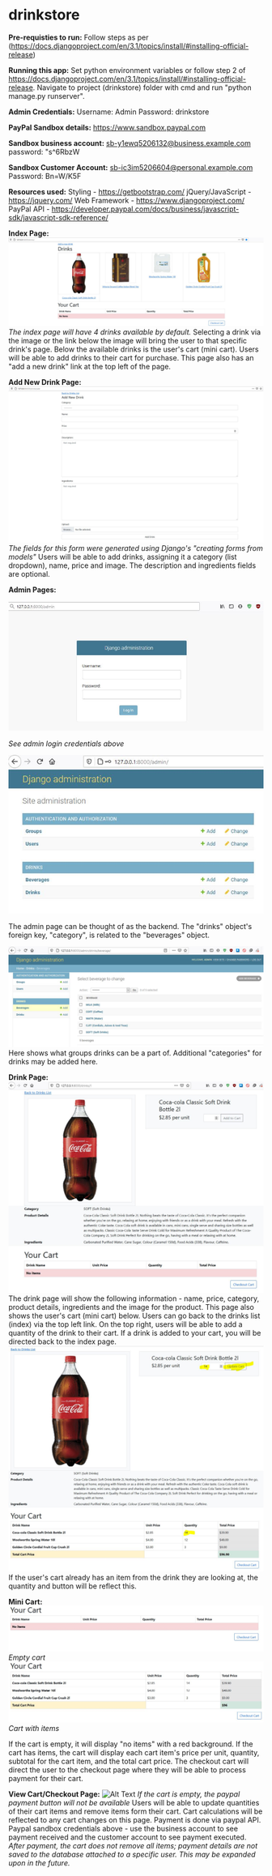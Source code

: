# drinkstore
**Pre-requisties to run:**
Follow steps as per (https://docs.djangoproject.com/en/3.1/topics/install/#installing-official-release)

**Running this app:**
Set python environment variables or follow step 2 of https://docs.djangoproject.com/en/3.1/topics/install/#installing-official-release.
Navigate to project (drinkstore) folder with cmd and run "python manage.py runserver".

**Admin Credentials:**
Username: Admin
Password: drinkstore

**PayPal Sandbox details:**
https://www.sandbox.paypal.com

**Sandbox business account:**
sb-y1ewq5206132@business.example.com
password: "s^6RbzW

**Sandbox Customer Account:**
sb-ic3im5206604@personal.example.com
Password: Bn=W/K5F
   
**Resources used:**
Styling - https://getbootstrap.com/
jQuery/JavaScript - https://jquery.com/ 
Web Framework - https://www.djangoproject.com/
PayPal API - https://developer.paypal.com/docs/business/javascript-sdk/javascript-sdk-reference/

**Index Page:**
![Alt text](media/readme/index.JPG?raw=true)
*The index page will have 4 drinks available by default.*
Selecting a drink via the image or the link below the image will bring the user to that specific drink's page.
Below the available drinks is the user's cart (mini cart). Users will be able to add drinks to their cart for purchase.
This page also has an "add a new drink" link at the top left of the page.

**Add New Drink Page:**
![Alt Text](media/readme/add_drink.JPG?raw=true "Add_Drink")
*The fields for this form were generated using Django's "creating forms from models"*
Users will be able to add drinks, assigning it a category (list dropdown), name, price and image. 
The description and ingredients fields are optional.

**Admin Pages:**

![Alt Text](media/readme/admin_login.JPG?raw=true "Admin_Login")

*See admin login credentials above*

![Alt Text](media/readme/admin_index.JPG?raw=true "Admin_Index")

The admin page can be thought of as the backend.
The "drinks" object's foreign key, "category", is related to the "beverages" object.

![Alt Text](media/readme/admin_beverages.JPG?raw=true "Admin_Beverages")
Here shows what groups drinks can be a part of.
Additional "categories" for drinks may be added here.

**Drink Page:**
![Alt Text](media/readme/drink.JPG?raw=true "Drink")
The drink page will show the following information - name, price, category, product details, ingredients and the image for the product.
This page also shows the user's cart (mini cart) below.
Users can go back to the drinks list (index) via the top left link.
On the top right, users will be able to add a quantity of the drink to their cart.
If a drink is added to your cart, you will be directed back to the index page.
![Alt Text](media/readme/drink_cart_rel.JPG?raw=true "Drink_Cart_Rel")
If the user's cart already has an item from the drink they are looking at, the quantity and button will be reflect this.

**Mini Cart:**
![Alt Text](media/readme/mini_cart_empty.JPG?raw=true "Mini_Cart_Empty")
*Empty cart*
![Alt Text](media/readme/mini_cart_items.JPG?raw=true "Mini_Cart_Items")
*Cart with items*

If the cart is empty, it will display "no items" with a red background.
If the cart has items, the cart will display each cart item's price per unit, quantity, subtotal for the cart item, and the total cart price.
The checkout cart will direct the user to the checkout page where they will be able to process payment for their cart.

**View Cart/Checkout Page:**
![Alt Text](media/uploads/readme/cart_checkout.JPG?raw=true)
*If the cart is empty, the paypal payment button will not be available*
Users will be able to update quantities of their cart items and remove items form their cart.
Cart calculations will be reflected to any cart changes on this page.
Payment is done via paypal API. 
Paypal sandbox credentials above - use the business account to see payment received and the customer account to see payment executed.
*After payment, the cart does not remove all items; payment details are not saved to the database attached to a specific user. This may be expanded upon in the future.*
